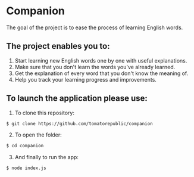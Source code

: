# Companion
The goal of the project is to ease the process of learning English words.

## The project enables you to:
1. Start learning new English words one by one with useful explanations.
2. Make sure that you don't learn the words you've already learned.
3. Get the explanation of every word that you don't know the meaning of.
4. Help you track your learning progress and improvements.

## To launch the application please use:
1. To clone this repository:
```bash
$ git clone https://github.com/tomatorepublic/companion
```
2. To open the folder:
```bash
$ cd companion
```
3. And finally to run the app:
```bash
$ node index.js
```
